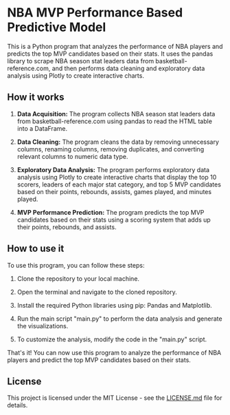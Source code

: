 # NBA MVP Performance Based Predictive Model

This is a Python program that analyzes the performance of NBA players and predicts the top MVP candidates based on their stats. It uses the pandas library to scrape NBA season stat leaders data from basketball-reference.com, and then performs data cleaning and exploratory data analysis using Plotly to create interactive charts.

## How it works

1. **Data Acquisition:** The program collects NBA season stat leaders data from basketball-reference.com using pandas to read the HTML table into a DataFrame.

2. **Data Cleaning:** The program cleans the data by removing unnecessary columns, renaming columns, removing duplicates, and converting relevant columns to numeric data type.

3. **Exploratory Data Analysis:** The program performs exploratory data analysis using Plotly to create interactive charts that display the top 10 scorers, leaders of each major stat category, and top 5 MVP candidates based on their points, rebounds, assists, games played, and minutes played.

4. **MVP Performance Prediction:** The program predicts the top MVP candidates based on their stats using a scoring system that adds up their points, rebounds, and assists.

## How to use it

To use this program, you can follow these steps:

1. Clone the repository to your local machine.

2. Open the terminal and navigate to the cloned repository.

3. Install the required Python libraries using pip: Pandas and Matplotlib.

4. Run the main script "main.py" to perform the data analysis and generate the visualizations.

5. To customize the analysis, modify the code in the "main.py" script.

That's it! You can now use this program to analyze the performance of NBA players and predict the top MVP candidates based on their stats.

## License

This project is licensed under the MIT License - see the [LICENSE.md](LICENSE.md) file for details.
